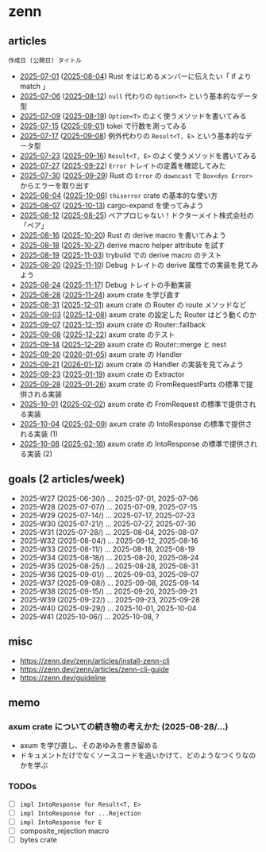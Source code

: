 # zenn

## articles

`作成日 (公開日) タイトル`

- [2025-07-01](articles/269b20722fd9cd.md) ([2025-08-04](https://zenn.dev/doctormate/articles/269b20722fd9cd)) Rust をはじめるメンバーに伝えたい「 if より match 」
- [2025-07-06](articles/7100b404d89917.md) ([2025-08-12](https://zenn.dev/doctormate/articles/7100b404d89917)) `null` 代わりの `Option<T>` という基本的なデータ型
- [2025-07-09](articles/c33520c865d85e.md) ([2025-08-19](https://zenn.dev/doctormate/articles/c33520c865d85e)) `Option<T>` のよく使うメソッドを書いてみる
- [2025-07-15](articles/35e698d10c1388.md) ([2025-09-01](https://zenn.dev/doctormate/articles/35e698d10c1388)) tokei で行数を測ってみる
- [2025-07-17](articles/4d7ef9face7b07.md) ([2025-09-08](https://zenn.dev/doctormate/articles/4d7ef9face7b07)) 例外代わりの `Result<T, E>` という基本的なデータ型
- [2025-07-23](articles/0142554bb24491.md) ([2025-09-16](https://zenn.dev/doctormate/articles/0142554bb24491)) `Result<T, E>` のよく使うメソッドを書いてみる
- [2025-07-27](articles/ab590aca69f16e.md) ([2025-09-22](https://zenn.dev/doctormate/articles/ab590aca69f16e)) `Error` トレイトの定義を確認してみた
- [2025-07-30](articles/6312896db0fbf2.md) ([2025-09-29](https://zenn.dev/doctormate/articles/6312896db0fbf2)) Rust の `Error` の `downcast` で `Box<dyn Error>` からエラーを取り出す
- [2025-08-04](articles/8305782244b7f4.md) ([2025-10-06](https://zenn.dev/doctormate/articles/8305782244b7f4)) `thiserror` crate の基本的な使い方
- [2025-08-07](articles/4d591d072253ca.md) ([2025-10-13](https://zenn.dev/doctormate/articles/4d591d072253ca)) cargo-expand を使ってみよう
- [2025-08-12](articles/a907703cdc03f2.md) ([2025-08-25](https://zenn.dev/doctormate/articles/a907703cdc03f2)) ペアプロじゃない！ドクターメイト株式会社の「ペア」
- [2025-08-16](articles/0a7cc9365d90cd.md) ([2025-10-20](https://zenn.dev/doctormate/articles/0a7cc9365d90cd)) Rust の derive macro を書いてみよう
- [2025-08-18](articles/2832eb691f8fbe.md) ([2025-10-27](https://zenn.dev/doctormate/articles/2832eb691f8fbe)) derive macro helper attribute を試す
- [2025-08-19](articles/884e8f2c258635.md) ([2025-11-03](https://zenn.dev/doctormate/articles/884e8f2c258635)) trybuild での derive macro のテスト
- [2025-08-20](articles/5c561314513dc9.md) ([2025-11-10](https://zenn.dev/doctormate/articles/5c561314513dc9)) Debug トレイトの derive 属性での実装を見てみよう
- [2025-08-24](articles/7debd0b9371b26.md) ([2025-11-17](https://zenn.dev/doctormate/articles/7debd0b9371b26)) Debug トレイトの手動実装
- [2025-08-28](articles/37c97d448cc218.md) ([2025-11-24](https://zenn.dev/doctormate/articles/37c97d448cc218)) axum crate を学び直す
- [2025-08-31](articles/7ccac91c3773d5.md) ([2025-12-01](https://zenn.dev/doctormate/articles/7ccac91c3773d5)) axum crate の Router の route メソッドなど
- [2025-09-03](articles/1f4fc2ba5dc793.md) ([2025-12-08](https://zenn.dev/doctormate/articles/1f4fc2ba5dc793)) axum crate の設定した Router はどう動くのか
- [2025-09-07](articles/b666c9b0e8fe64.md) ([2025-12-15](https://zenn.dev/doctormate/articles/b666c9b0e8fe64)) axum crate の Router::fallback
- [2025-09-08](articles/766e4c71d4970f.md) ([2025-12-22](https://zenn.dev/doctormate/articles/766e4c71d4970f)) axum crate のテスト
- [2025-09-14](articles/504f941834f245.md) ([2025-12-29](https://zenn.dev/doctormate/articles/504f941834f245)) axum crate の Router::merge と nest
- [2025-09-20](articles/5657ef250f7bd2.md) ([2026-01-05](https://zenn.dev/doctormate/articles/5657ef250f7bd2)) axum crate の Handler
- [2025-09-21](articles/7f7114a3b12e87.md) ([2026-01-12](https://zenn.dev/doctormate/articles/7f7114a3b12e87)) axum crate の Handler の実装を見てみよう
- [2025-09-23](articles/10745f66b57301.md) ([2025-01-19](https://zenn.dev/doctormate/articles/10745f66b57301)) axum crate の Extractor
- [2025-09-28](articles/527857bab9cbf1.md) ([2025-01-26](https://zenn.dev/doctormate/articles/527857bab9cbf1)) axum crate の FromRequestParts の標準で提供される実装
- [2025-10-01](articles/5949668be45972.md) ([2025-02-02](https://zenn.dev/doctormate/articles/5949668be45972)) axum crate の FromRequest の標準で提供される実装
- [2025-10-04](articles/13fa4c648fde39.md) ([2025-02-09](https://zenn.dev/doctormate/articles/13fa4c648fde39)) axum crate の IntoResponse の標準で提供される実装 (1)
- [2025-10-08](articles/093f5b5fb858b4.md) ([2025-02-16](https://zenn.dev/doctormate/articles/093f5b5fb858b4)) axum crate の IntoResponse の標準で提供される実装 (2)

## goals (2 articles/week)

- 2025-W27 (2025-06-30/) ... 2025-07-01, 2025-07-06
- 2025-W28 (2025-07-07/) ... 2025-07-09, 2025-07-15
- 2025-W29 (2025-07-14/) ... 2025-07-17, 2025-07-23
- 2025-W30 (2025-07-21/) ... 2025-07-27, 2025-07-30
- 2025-W31 (2025-07-28/) ... 2025-08-04, 2025-08-07
- 2025-W32 (2025-08-04/) ... 2025-08-12, 2025-08-16
- 2025-W33 (2025-08-11/) ... 2025-08-18, 2025-08-19
- 2025-W34 (2025-08-18/) ... 2025-08-20, 2025-08-24
- 2025-W35 (2025-08-25/) ... 2025-08-28, 2025-08-31
- 2025-W36 (2025-09-01/) ... 2025-09-03, 2025-09-07
- 2025-W37 (2025-09-08/) ... 2025-09-08, 2025-09-14
- 2025-W38 (2025-09-15/) ... 2025-09-20, 2025-09-21
- 2025-W39 (2025-09-22/) ... 2025-09-23, 2025-09-28
- 2025-W40 (2025-09-29/) ... 2025-10-01, 2025-10-04
- 2025-W41 (2025-10-06/) ... 2025-10-08, ?

## misc

- <https://zenn.dev/zenn/articles/install-zenn-cli>
- <https://zenn.dev/zenn/articles/zenn-cli-guide>
- <https://zenn.dev/guideline>

## memo

### axum crate についての続き物の考えかた (2025-08-28/...)

- axum を学び直し、そのあゆみを書き留める
- ドキュメントだけでなくソースコードを追いかけて、どのようなつくりなのかを学ぶ

### TODOs

- [ ] `impl IntoResponse for Result<T, E>`
- [ ] `impl IntoResponse for ...Rejection`
- [ ] `impl IntoResponse for E`
- [ ] composite_rejection macro
- [ ] bytes crate
